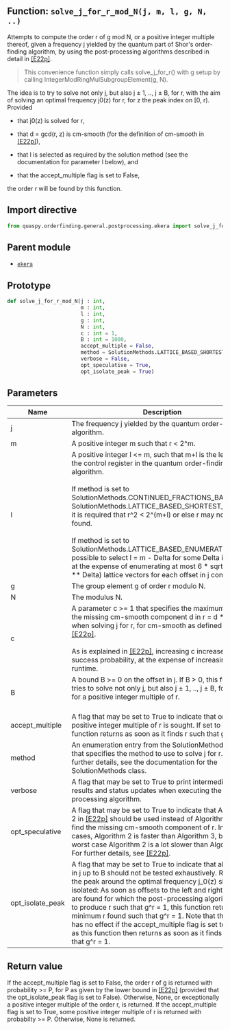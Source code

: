 ## Function: <code>solve\_j\_for\_r\_mod\_N(j, m, l, g, N, ..)</code>
Attempts to compute the order r of g mod N, or a positive integer multiple thereof, given a frequency j yielded by the quantum part of Shor's order-finding algorithm, by using the post-processing algorithms described in detail in [[E22p]](https://doi.org/10.48550/arXiv.2201.07791).

> This convenience function simply calls solve_j_for_r() with g setup by calling IntegerModRingMulSubgroupElement(g, N).

The idea is to try to solve not only j, but also j ± 1, .., j ± B, for r, with the aim of solving an optimal frequency j0(z) for r, for z the peak index on [0, r). Provided

- that j0(z) is solved for r,

- that d = gcd(r, z) is cm-smooth (for the definition of cm-smooth in [[E22p]](https://doi.org/10.48550/arXiv.2201.07791)),

- that l is selected as required by the solution method (see the documentation for parameter l below), and

- that the accept_multiple flag is set to False,

the order r will be found by this function.

## Import directive
```python
from quaspy.orderfinding.general.postprocessing.ekera import solve_j_for_r_mod_N
```

## Parent module
- [<code>ekera</code>](README.md)

## Prototype
```python
def solve_j_for_r_mod_N(j : int,
                        m : int,
                        l : int,
                        g : int,
                        N : int,
                        c : int = 1,
                        B : int = 1000,
                        accept_multiple = False,
                        method = SolutionMethods.LATTICE_BASED_SHORTEST_VECTOR,
                        verbose = False,
                        opt_speculative = True,
                        opt_isolate_peak = True)
```

## Parameters
| <b>Name</b> | <b>Description</b> |
| ----------- | ------------------ |
| j | The frequency j yielded by the quantum order-finding algorithm. |
| m | A positive integer m such that r < 2^m. |
| l | A positive integer l <= m, such that m+l is the length of the control register in the quantum order-finding algorithm.<br><br>If method is set to SolutionMethods.CONTINUED_FRACTIONS_BASED or SolutionMethods.LATTICE_BASED_SHORTEST_VECTOR, it is required that r^2 < 2^(m+l) or else r may not be found.<br><br>If method is set to SolutionMethods.LATTICE_BASED_ENUMERATE, it is possible to select l = m - Delta for some Delta in [0, m), at the expense of enumerating at most 6 * sqrt(3) * (2 ** Delta) lattice vectors for each offset in j considered. |
| g | The group element g of order r modulo N. |
| N | The modulus N. |
| c | A parameter c >= 1 that specifies the maximum size of the missing cm-smooth component d in r = d * r_tilde when solving j for r, for cm-smooth as defined in [[E22p]](https://doi.org/10.48550/arXiv.2201.07791).<br><br>As is explained in [[E22p]](https://doi.org/10.48550/arXiv.2201.07791), increasing c increases the success probability, at the expense of increasing the runtime. |
| B | A bound B >= 0 on the offset in j. If B > 0, this function tries to solve not only j, but also j ± 1, .., j ± B, for r, or for a positive integer multiple of r.<br><br> |
| accept_multiple | A flag that may be set to True to indicate that only a positive integer multiple of r is sought. If set to True, this function returns as soon as it finds r such that g^r = 1. |
| method | An enumeration entry from the SolutionMethods class that specifies the method to use to solve j for r. For further details, see the documentation for the SolutionMethods class. |
| verbose | A flag that may be set to True to print intermediary results and status updates when executing the post-processing algorithm. |
| opt_speculative | A flag that may be set to True to indicate that Algorithm 2 in [[E22p]](https://doi.org/10.48550/arXiv.2201.07791) should be used instead of Algorithm 3 to find the missing cm-smooth component of r. In most cases, Algorithm 2 is faster than Algorithm 3, but in the worst case Algorithm 2 is a lot slower than Algorithm 3. For further details, see [[E22p]](https://doi.org/10.48550/arXiv.2201.07791). |
| opt_isolate_peak | A flag that may be set to True to indicate that all offsets in j up to B should not be tested exhaustively. Rather, the peak around the optimal frequency j_0(z) should be isolated: As soon as offsets to the left and right of j_0(z) are found for which the post-processing algorithm fails to produce r such that g^r = 1, this function returns the minimum r found such that g^r = 1. Note that this flag has no effect if the accept_multiple flag is set to True, as this function then returns as soon as it finds r such that g^r = 1. |

## Return value
If the accept_multiple flag is set to False, the order r of g is returned with probability >= P, for P as given by the lower bound in [[E22p]](https://doi.org/10.48550/arXiv.2201.07791) (provided that the opt_isolate_peak flag is set to False). Otherwise, None, or exceptionally a positive integer multiple of the order r, is returned. If the accept_multiple flag is set to True, some positive integer multiple of r is returned with probabilty >= P. Otherwise, None is returned.

